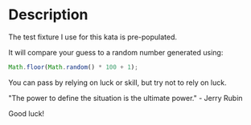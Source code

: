 # Description

The test fixture I use for this kata is pre-populated.

It will compare your guess to a random number generated using:

```javascript
Math.floor(Math.random() * 100 + 1);
```

You can pass by relying on luck or skill, but try not to rely on luck.

"The power to define the situation is the ultimate power." - Jerry Rubin

Good luck!
